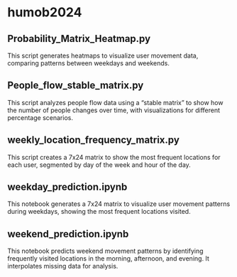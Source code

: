 # humob2024

## Probability_Matrix_Heatmap.py

This script generates heatmaps to visualize user movement data, comparing patterns between weekdays and weekends.

## People_flow_stable_matrix.py

This script analyzes people flow data using a “stable matrix” to show how the number of people changes over time, with visualizations for different percentage scenarios.

## weekly_location_frequency_matrix.py

This script creates a 7x24 matrix to show the most frequent locations for each user, segmented by day of the week and hour of the day.

## weekday_prediction.ipynb

This notebook generates a 7x24 matrix to visualize user movement patterns during weekdays, showing the most frequent locations visited.

## weekend_prediction.ipynb

This notebook predicts weekend movement patterns by identifying frequently visited locations in the morning, afternoon, and evening. It interpolates missing data for analysis.
